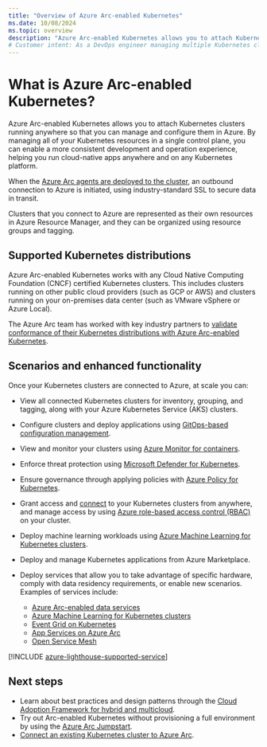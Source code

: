 ```yaml
---
title: "Overview of Azure Arc-enabled Kubernetes"
ms.date: 10/08/2024
ms.topic: overview
description: "Azure Arc-enabled Kubernetes allows you to attach Kubernetes clusters running anywhere so that you can manage and configure them in Azure."
# Customer intent: As a DevOps engineer managing multiple Kubernetes clusters across environments, I want to connect and manage them through a unified control plane in Azure, so that I can streamline operations, enforcement of policies, and application deployment across diverse platforms.
---
```


# What is Azure Arc-enabled Kubernetes?

Azure Arc-enabled Kubernetes allows you to attach Kubernetes clusters running anywhere so that you can manage and configure them in Azure. By managing all of your Kubernetes resources in a single control plane, you can enable a more consistent development and operation experience, helping you run cloud-native apps anywhere and on any Kubernetes platform.

When the [Azure Arc agents are deployed to the cluster](quickstart-connect-cluster.md), an outbound connection to Azure is initiated, using industry-standard SSL to secure data in transit.

Clusters that you connect to Azure are represented as their own resources in Azure Resource Manager, and they can be organized using resource groups and tagging.

## Supported Kubernetes distributions

Azure Arc-enabled Kubernetes works with any Cloud Native Computing Foundation (CNCF) certified Kubernetes clusters. This includes clusters running on other public cloud providers (such as GCP or AWS) and clusters running on your on-premises data center (such as VMware vSphere or Azure Local).

The Azure Arc team has worked with key industry partners to [validate conformance of their Kubernetes distributions with Azure Arc-enabled Kubernetes](./validation-program.md).

## Scenarios and enhanced functionality

Once your Kubernetes clusters are connected to Azure, at scale you can:

* View all connected Kubernetes clusters for inventory, grouping, and tagging, along with your Azure Kubernetes Service (AKS) clusters.

* Configure clusters and deploy applications using [GitOps-based configuration management](tutorial-use-gitops-flux2.md).

* View and monitor your clusters using [Azure Monitor for containers](/azure/azure-monitor/containers/container-insights-enable-arc-enabled-clusters?toc=/azure/azure-arc/kubernetes/toc.json).

* Enforce threat protection using [Microsoft Defender for Kubernetes](/azure/defender-for-cloud/defender-for-kubernetes-azure-arc?toc=/azure/azure-arc/kubernetes/toc.json).

* Ensure governance through applying policies with [Azure Policy for Kubernetes](/azure/governance/policy/concepts/policy-for-kubernetes?toc=/azure/azure-arc/kubernetes/toc.json).

* Grant access and [connect](cluster-connect.md) to your Kubernetes clusters from anywhere, and manage access by using [Azure role-based access control (RBAC)](azure-rbac.md) on your cluster.

* Deploy machine learning workloads using [Azure Machine Learning for Kubernetes clusters](/azure/machine-learning/how-to-attach-kubernetes-anywhere?toc=/azure/azure-arc/kubernetes/toc.json).

* Deploy and manage Kubernetes applications from Azure Marketplace.

* Deploy services that allow you to take advantage of specific hardware, comply with data residency requirements, or enable new scenarios. Examples of services include:
  * [Azure Arc-enabled data services](../data/overview.md)
  * [Azure Machine Learning for Kubernetes clusters](/azure/machine-learning/how-to-attach-kubernetes-anywhere?toc=/azure/azure-arc/kubernetes/toc.json)
  * [Event Grid on Kubernetes](/azure/event-grid/kubernetes/overview)
  * [App Services on Azure Arc](/azure/app-service/overview-arc-integration)
  * [Open Service Mesh](tutorial-arc-enabled-open-service-mesh.md)

[!INCLUDE [azure-lighthouse-supported-service](~/reusable-content/ce-skilling/azure/includes/azure-lighthouse-supported-service.md)]

## Next steps

* Learn about best practices and design patterns through the [Cloud Adoption Framework for hybrid and multicloud](/azure/cloud-adoption-framework/scenarios/hybrid/arc-enabled-kubernetes/eslz-arc-kubernetes-identity-access-management).
* Try out Arc-enabled Kubernetes without provisioning a full environment by using the [Azure Arc Jumpstart](https://azurearcjumpstart.com/azure_arc_jumpstart/azure_arc_k8s).
* [Connect an existing Kubernetes cluster to Azure Arc](quickstart-connect-cluster.md).
